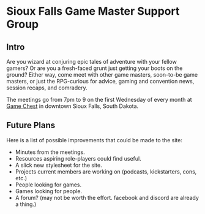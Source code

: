 # Sioux Falls Game Master Support Group

## Intro

Are you wizard at conjuring epic tales of adventure with your fellow gamers?  Or are you a fresh-faced grunt just getting your boots on the ground?  Either way, come meet with other game masters, soon-to-be game masters, or just the RPG-curious for advice, gaming and convention news, session recaps, and comradery.

The meetings go from 7pm to 9 on the first Wednesday of every month at [Game Chest](https://www.sfgamechest.com/) in downtown Sioux Falls, South Dakota.

## Future Plans

Here is a list of possible improvements that could be made to the site:
- Minutes from the meetings.
- Resources aspiring role-players could find useful.
- A slick new stylesheet for the site.
- Projects current members are working on (podcasts, kickstarters, cons, etc.)
- People looking for games.
- Games looking for people.
- A forum? (may not be worth the effort.  facebook and discord are already a thing.)
